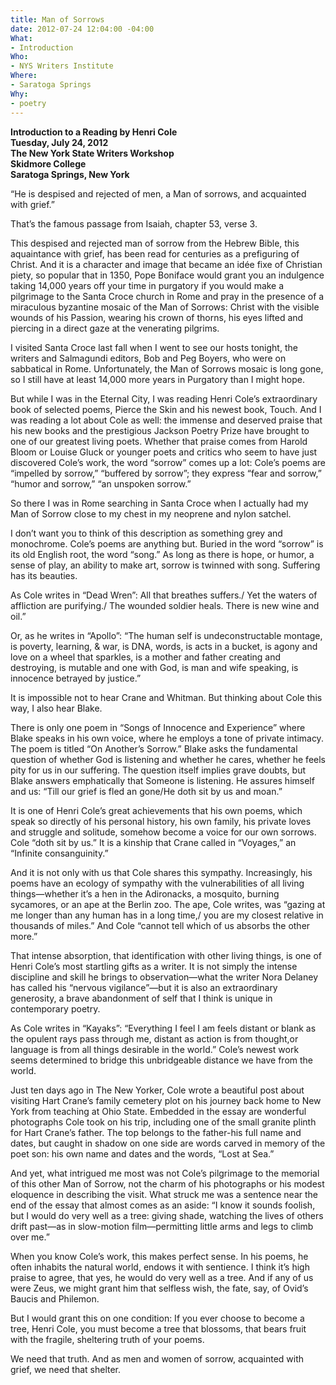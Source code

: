 ```yaml
---
title: Man of Sorrows
date: 2012-07-24 12:04:00 -04:00
What:
- Introduction
Who:
- NYS Writers Institute
Where:
- Saratoga Springs
Why:
- poetry
---
```


**Introduction to a Reading by Henri Cole**  
**Tuesday, July 24, 2012**  
**The New York State Writers Workshop**  
**Skidmore College**  
**Saratoga Springs, New York**

“He is despised and rejected of men, a Man of sorrows, and acquainted with grief.”

That’s the famous passage from Isaiah, chapter 53, verse 3. 

This despised and rejected man of sorrow from the Hebrew Bible, this aquaintance with grief, has been read for centuries as a prefiguring of Christ.  And it is a character and image that became an idée fixe of Christian piety, so popular that in 1350, Pope Boniface would grant you an indulgence taking 14,000 years off your time in purgatory if you would make a pilgrimage to the Santa Croce church in Rome and pray in the presence of a miraculous byzantine mosaic of the Man of Sorrows: Christ with the visible wounds of his Passion, wearing his crown of thorns, his eyes lifted and piercing in a direct gaze at the venerating pilgrims.

I visited Santa Croce last fall when I went to see our hosts tonight, the writers and Salmagundi editors, Bob and Peg Boyers, who were on sabbatical in Rome.  Unfortunately, the Man of Sorrows mosaic is long gone, so I still have at least 14,000 more years in Purgatory than I might hope.

But while I was in the Eternal City, I was reading Henri Cole’s extraordinary book of selected poems, Pierce the Skin and his newest book, Touch. And I was reading a lot about Cole as well: the immense and deserved praise that his new books and the prestigious Jackson Poetry Prize have brought to one of our greatest living poets.  Whether that praise comes from Harold Bloom or Louise Gluck or younger poets and critics who seem to have just discovered Cole’s work, the word “sorrow” comes up a lot:  Cole’s poems are “impelled by sorrow,” “buffered by sorrow”; they express “fear and sorrow,” “humor and sorrow,” “an unspoken sorrow.”

So there I was in Rome searching in Santa Croce when I actually had my Man of Sorrow close to my chest in my neoprene and nylon satchel.

I don’t want you to think of this description as something grey and monochrome. Cole’s poems are anything but.  Buried in the word “sorrow” is its old English root, the word “song.”  As long as there is hope, or humor, a sense of play, an ability to make art, sorrow is twinned with song.  Suffering has its beauties. 

As Cole writes in “Dead Wren”: All that breathes suffers./ Yet the waters of affliction are purifying./ The wounded soldier heals. There is new wine and oil.”

Or, as he writes in “Apollo”: “The human self is undeconstructable montage, is poverty, learning, & war, is DNA, words, is acts in a bucket, is agony and love on a wheel that sparkles, is a mother and father creating and destroying, is mutable and one with God, is man and wife speaking, is innocence betrayed by justice.”

It is impossible not to hear Crane and Whitman.  But thinking about Cole this way, I also hear Blake.

There is only one poem in “Songs of Innocence and Experience” where Blake speaks in his own voice, where he employs a tone of private intimacy. The poem is titled “On Another’s Sorrow.” Blake asks the fundamental question of whether God is listening and whether he cares, whether he feels pity for us in our suffering. The question itself implies grave doubts, but Blake answers emphatically that Someone is listening.  He assures himself and us: “Till our grief is fled an gone/He doth sit by us and moan.”

It is one of Henri Cole’s great achievements that his own poems, which speak so directly of his personal history, his own family, his private loves and struggle and solitude, somehow become a voice for our own sorrows.  Cole “doth sit by us.” It is a kinship that Crane called in “Voyages,” an “Infinite consanguinity.”

And it is not only with us that Cole shares this sympathy.  Increasingly, his poems have an ecology of sympathy with the vulnerabilities of all living things—whether it’s a hen in the Adironacks, a mosquito, burning sycamores, or an ape at the Berlin zoo. The ape, Cole writes, was “gazing at me longer than any human has in a long time,/ you are my closest relative in thousands of miles.” And Cole “cannot tell which of us absorbs the other more.”

That intense absorption, that identification with other living things, is one of Henri Cole’s most startling gifts as a writer.  It is not simply the intense discipline and skill he brings to observation—what the writer Nora Delaney has called his “nervous vigilance”—but it is also an extraordinary generosity, a brave abandonment of self that I think is unique in contemporary poetry.

As Cole writes in “Kayaks”: “Everything I feel I am feels distant or blank as the opulent rays pass through me, distant as action is from thought,or language is from all things desirable in the world.” Cole’s newest work seems determined to bridge this unbridgeable distance we have from the world.

Just ten days ago in The New Yorker, Cole wrote a beautiful post about visiting Hart Crane’s family cemetery plot on his journey back home to New York from teaching at Ohio State.  Embedded in the essay are wonderful photographs Cole took on his trip, including one of the small granite plinth for Hart Crane’s father. The top belongs to the father-his full name and dates, but caught in shadow on one side are words carved in memory of the poet son: his own name and dates and the words, “Lost at Sea.”

And yet, what intrigued me most was not Cole’s pilgrimage to the memorial of this other Man of Sorrow, not the charm of his photographs or his modest eloquence in describing the visit.  What struck me was a sentence near the end of the essay that almost comes as an aside: “I know it sounds foolish, but I would do very well as a tree: giving shade, watching the lives of others drift past—as in slow-motion film—permitting little arms and legs to climb over me.”

When you know Cole’s work, this makes perfect sense. In his poems, he often inhabits the natural world, endows it with sentience. I think it’s high praise to agree, that yes, he would do very well as a tree.  And if any of us were Zeus, we might grant him that selfless wish, the fate, say, of Ovid’s Baucis and Philemon. 

But I would grant this on one condition: If you ever choose to become a tree, Henri Cole, you must become a tree that blossoms, that bears fruit with the fragile, sheltering truth of your poems.

We need that truth.  And as men and women of sorrow, acquainted with grief, we need that shelter.
